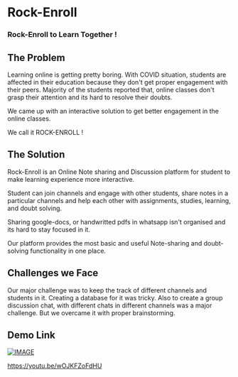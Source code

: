 # Rock-Enroll

### Rock-Enroll to Learn Together !

## The Problem 
Learning online is getting pretty boring. With COVID situation, students are affected in their education because they don't get proper engagement with their peers. Majority of the students reported that, online classes don't grasp their attention and its hard to resolve their doubts.

We came up with an interactive solution to get better engagement in the online classes. 

We call it ROCK-ENROLL !

## The Solution

Rock-Enroll is an Online Note sharing and Discussion platform for student to make learning experience more interactive.

Student can join channels and engage with other students, share notes in a particular channels and help each other with assignments, studies, learning, and doubt solving.

Sharing google-docs, or handwritted pdfs in whatsapp isn't organised and its hard to stay focused in it.

Our platform provides the most basic and useful Note-sharing and doubt-solving functionality in one place.

## Challenges we Face

Our major challenge was to keep the track of different channels and students in it. Creating a database for it was tricky. Also to create a group discussion chat, with different chats in different channels was a major challenge. But we overcame it with proper brainstorming.

## Demo Link 

[![IMAGE](https://img.youtube.com/vi/wOJKFZoFdHU/0.jpg)](https://www.youtube.com/watch?v=wOJKFZoFdHU)


https://youtu.be/wOJKFZoFdHU
